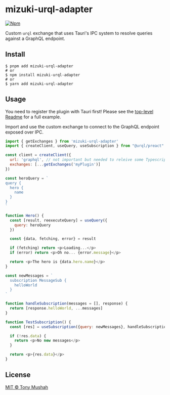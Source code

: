 # mizuki-urql-adapter

[![Npm][npm-badge]][npm-url]

Custom `urql` exchange that uses Tauri's IPC system to resolve queries against a GraphQL endpoint.

## Install

```console
$ pnpm add mizuki-urql-adapter
# or
$ npm install mizuki-urql-adapter
# or
$ yarn add mizuki-urql-adapter
```

## Usage

You need to register the plugin with Tauri first! Please see the [top-level Readme] for a full example.

Import and use the custom exchange to connect to the GraphQL endpoint exposed over IPC.

```javascript
import { getExchanges } from 'mizuki-urql-adapter'
import { createClient, useQuery, useSubscription } from "@urql/preact"

const client = createClient({
  url: 'graphql', // not important but needed to releive some Typescript errors
  exchanges: [...getExchanges('myPlugin')]
})

const heroQuery = `
query {
  hero {
    name
  }
}
`

function Hero() {
  const [result, reexecuteQuery] = useQuery({
    query: heroQuery
  })

  const {data, fetching, error} = result

  if (fetching) return <p>Loading...</p>
  if (error) return <p>Oh no... {error.message}</p>

  return <p>The hero is {data.hero.name}</p>
}

const newMessages = `
  subscription MessageSub {
    helloWorld
  }
`

function handleSubscription(messages = [], response) {
  return [response.helloWorld, ...messages]
}

function TestSubscription() {
  const [res] = useSubscription({query: newMessages}, handleSubscription)

  if (!res.data) {
    return <p>No new messages</p>
  }

  return <p>{res.data}</p>
}
```

## License

[MIT © Tony Mushah](./LICENSE)

[top-level Readme]: ../../README.md
[npm-url]: https://www.npmjs.com/package/mizuki-urql-adapter
[npm-badge]: https://img.shields.io/npm/v/mizuki-urql-adapter
